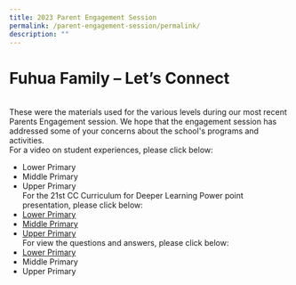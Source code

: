 ```yaml
---
title: 2023 Parent Engagement Session
permalink: /parent-engagement-session/permalink/
description: ""
---
```

# **Fuhua Family – Let’s Connect**
<br>These were the materials used for the various levels during our most recent Parents Engagement session. We hope that the engagement session has addressed some of your concerns about the school's programs and activities.
<br>For a video on student experiences, please click below:
* Lower Primary
* Middle Primary
* Upper Primary
<br>For the 21st CC Curriculum for Deeper Learning Power point presentation, please click below:
* [Lower Primary](/files/Resource%20for%20Parents/Parent%20Engagement%20Session/2023%20Parent%20Engagement%20Session/21st%20CC%20Curriculum%20for%20Deeper%20Learning%20Briefing%20-%20P2.pdf)
* [Middle Primary](/files/Resource%20for%20Parents/Parent%20Engagement%20Session/2023%20Parent%20Engagement%20Session/21st%20CC%20Curriculum%20for%20Deeper%20Learning%20Briefing%20-%20P3%20&%20P4.pdf)
* [Upper Primary](/files/Resource%20for%20Parents/Parent%20Engagement%20Session/2023%20Parent%20Engagement%20Session/21st%20CC%20Curriculum%20for%20Deeper%20Learning%20Briefing%20-%20P5%20&%20P6.pdf)
<br>For view the questions and answers, please click below:
* [Lower Primary](/files/Resource%20for%20Parents/Parent%20Engagement%20Session/2023%20Parent%20Engagement%20Session/Fuhua%20Family%20-%20Let's%20Connect%20P2%20FAQ.pdf)
* Middle Primary
* Upper Primary